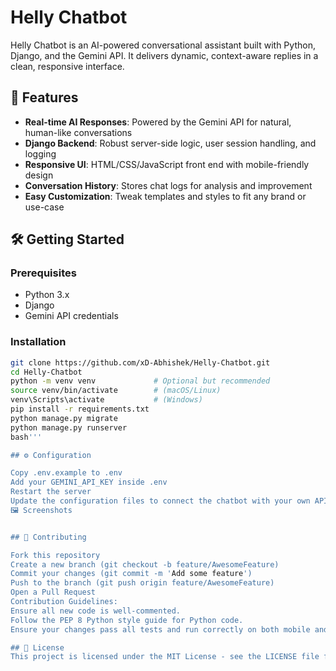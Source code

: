 # Helly Chatbot

Helly Chatbot is an AI-powered conversational assistant built with Python, Django, and the Gemini API. It delivers dynamic, context-aware replies in a clean, responsive interface.

## 🚀 Features

- **Real-time AI Responses**: Powered by the Gemini API for natural, human-like conversations
- **Django Backend**: Robust server-side logic, user session handling, and logging
- **Responsive UI**: HTML/CSS/JavaScript front end with mobile-friendly design
- **Conversation History**: Stores chat logs for analysis and improvement
- **Easy Customization**: Tweak templates and styles to fit any brand or use-case

## 🛠️ Getting Started

### Prerequisites

- Python 3.x
- Django
- Gemini API credentials

### Installation

```bash
git clone https://github.com/xD-Abhishek/Helly-Chatbot.git
cd Helly-Chatbot
python -m venv venv             # Optional but recommended
source venv/bin/activate        # (macOS/Linux)
venv\Scripts\activate           # (Windows)
pip install -r requirements.txt
python manage.py migrate
python manage.py runserver
bash'''

## ⚙️ Configuration

Copy .env.example to .env
Add your GEMINI_API_KEY inside .env
Restart the server
Update the configuration files to connect the chatbot with your own API and integrate any additional features you need.
🖼️ Screenshots


## 🤝 Contributing

Fork this repository
Create a new branch (git checkout -b feature/AwesomeFeature)
Commit your changes (git commit -m 'Add some feature')
Push to the branch (git push origin feature/AwesomeFeature)
Open a Pull Request
Contribution Guidelines:
Ensure all new code is well-commented.
Follow the PEP 8 Python style guide for Python code.
Ensure your changes pass all tests and run correctly on both mobile and desktop browsers.

## 📄 License
This project is licensed under the MIT License - see the LICENSE file for details.
